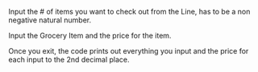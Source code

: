 Input the # of items you want to check out from the Line, has to be a non negative natural number.

Input the Grocery Item and the price for the item.

Once you exit, the code prints out everything you input and the price for each input to the 2nd decimal place.
